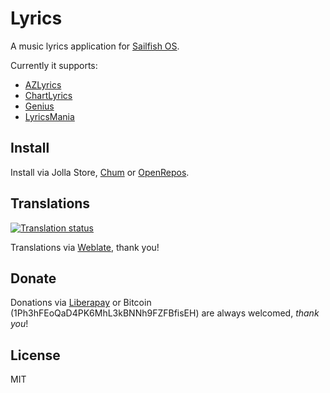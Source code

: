 # Lyrics

A music lyrics application for [Sailfish OS](https://sailfishos.org).

Currently it supports:
  - [AZLyrics](https://www.azlyrics.com)
  - [ChartLyrics](http://chartlyrics.com)
  - [Genius](https://genius.com)
  - [LyricsMania](https://www.lyricsmania.com)

## Install

Install via Jolla Store, [Chum](https://github.com/sailfishos-chum/main) or [OpenRepos](https://openrepos.net/content/ilpianista/lyrics).

## Translations

[![Translation status](https://hosted.weblate.org/widgets/harbour-lyrics/-/svg-badge.svg)](https://hosted.weblate.org/engage/harbour-lyrics/?utm_source=widget)

Translations via [Weblate](https://hosted.weblate.org/projects/harbour-lyrics/), thank you!

## Donate

Donations via [Liberapay](https://liberapay.com/ilpianista) or Bitcoin (1Ph3hFEoQaD4PK6MhL3kBNNh9FZFBfisEH) are always welcomed, _thank you_!

## License

MIT

